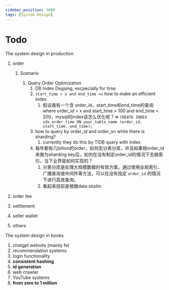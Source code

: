 ```yaml
---
sidebar_position: 1000
tags: [System Design]
---
```




# Todo

The system design in production

1.   order
     1.   Scenario

          1.   Query Order Optimization
               1.   DB Index Degsing, escpecially for time
               2.   `start_time > x and end_time <x` how to make an efficient index
                    1.   假设我有一个含 order_id，start_time和end_time的查询 where order_id = x and start_time > 100 and end_time < 200，mysql的index该怎么优化呢？=> `CREATE INDEX idx_order_time ON your_table_name (order_id, start_time, end_time);`
               3.   how to query by order_id and order_sn while there is sharding?
                    1.   currently they do this by TIDB query with index
               4.   每年都有几billion的order，如何去分表分库，并且如果按order_id来做为sharding key后，如何在没有制定order_id的情况下去做索引，当下业界是如何实现的？
                    1.   分表分库是处理大规模数据的有效方案。通过使用全局索引、广播查询或中间件等方法，可以在没有指定 `order_id` 的情况下进行高效查询。
                    2.   看起来目前是根据data studio

2.   order fee
3.   settlement
4.   seller wallet
5.   others



The system design in books

1.   chatgpt website (mainly fe)
2.   recommendation systems
3.   login functionality
4.   **consistent hashing**
5.   **id generation**
6.   web crawler
7.   YouTube systems
8.   **from zero to 1 million**